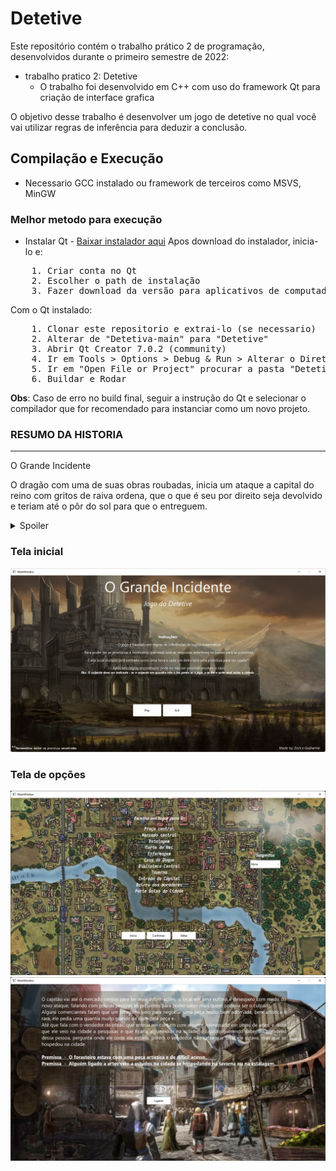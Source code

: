 # Detetive
Este repositório contém o trabalho prático 2 de programação, desenvolvidos durante o primeiro semestre de 2022:

- trabalho pratico 2: Detetive 
    - O trabalho foi desenvolvido em C++ com uso do framework Qt para criação de interface grafica

O  objetivo desse trabalho é desenvolver um jogo de detetive no qual você vai utilizar regras de inferência para deduzir a conclusão. 

## Compilação e Execução
- Necessario GCC instalado ou framework de terceiros como MSVS, MinGW
### Melhor metodo para execução
- Instalar Qt - [Baixar instalador aqui](https://www.qt.io/download-open-source?hsCtaTracking=9f6a2170-a938-42df-a8e2-a9f0b1d6cdce%7C6cb0de4f-9bb5-4778-ab02-bfb62735f3e5)
Apos download do instalador, inicia-lo e: 
<pre>
    1. Criar conta no Qt
    2. Escolher o path de instalação
    3. Fazer download da versão para aplicativos de computador 
</pre>
Com o Qt instalado:
<pre>
    1. Clonar este repositorio e extrai-lo (se necessario)
    2. Alterar de "Detetiva-main" para "Detetive"
    3. Abrir Qt Creator 7.0.2 (community)
    4. Ir em Tools > Options > Debug & Run > Alterar o Diretorio para "Current Directory" e dar APPLY
    5. Ir em "Open File or Project" procurar a pasta "Detetive" e selecionar o arquivo "CMakeList.txt"
    6. Buildar e Rodar
</pre>

__Obs__: Caso de erro no build final, seguir a instrução do Qt e selecionar o compilador que for recomendado para instanciar como um novo projeto.

### RESUMO DA HISTORIA
---
O Grande Incidente 

O dragão com uma de suas obras roubadas, inicia um ataque a capital do reino com gritos de raiva ordena, que o que é seu por direito seja devolvido e teriam até o pôr do sol para que o entreguem.

<details><summary>Spoiler</summary>
Após o ataque o capitão ordenado pelo rei para descobrir o  culpado e recebe a dica que o dragão tendo doença por obras de arte, em suas buscas descobriu que um historiador 
localizou uma obra de arte rara que estava com o dragão e que falou com o bardo que roubou do dragão, o bardo sendo  capturado e a obra recuperada, é entregue ao dragão evitando um massacre na capital 
</details>

### Tela inicial
<img src = "https://github.com/eriklemy/Detetive/blob/main/screenshots/startscreen.png">

### Tela de opções
<img src = "https://github.com/eriklemy/Detetive/blob/main/screenshots/pathScreen.png">

<img src = "https://github.com/eriklemy/Detetive/blob/main/screenshots/randomscreen.png">


